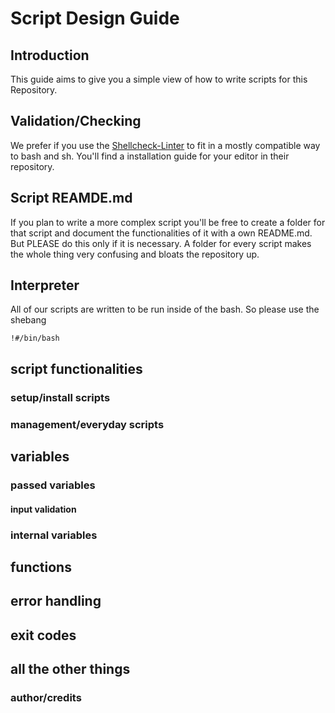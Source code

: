 # Script Design Guide

## Introduction
This guide aims to give you a simple view of how to write scripts for this Repository.

## Validation/Checking
We prefer if you use the [Shellcheck-Linter](https://github.com/koalaman/shellcheck)
to fit in a mostly compatible way to bash and sh.
You'll find a installation guide for your editor in their repository.

## Script REAMDE.md

If you plan to write a more complex script you'll be free to create a folder for that script and document the functionalities of it with a own README.md.
But PLEASE do this only if it is necessary. A folder for every script makes the whole thing very confusing and bloats the repository up.
## Interpreter
All of our scripts are written to be run inside of the bash. So please use the shebang
```
!#/bin/bash
```
## script functionalities
### setup/install scripts
### management/everyday scripts
## variables
### passed variables
#### input validation
### internal variables
## functions
## error handling
## exit codes
## all the other things
### author/credits
